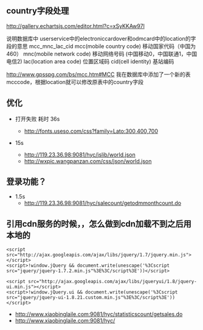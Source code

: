 
## country字段处理
  http://gallery.echartsjs.com/editor.html?c=xSyKKAw97l

  说明数据库中 userservice中的electroniccardover和odmcard中的location的字段的意思  mcc_mnc_lac_cid
  mcc(mobile country code)  移动国家代码（中国为460）
  mnc(mobile network code) 移动网络号码 (中国移动0，中国联通1，中国电信2)
  lac(location area code) 位置区域码
  cid(cell identity) 基站编码

  http://www.gpsspg.com/bs/mcc.htm#MCC
  我在数据库中添加了一个新的表mcccode，根据location就可以修改原表中的country字段


## 优化
- 打开失败 耗时 36s
  - http://fonts.useso.com/css?family=Lato:300,400,700

- 15s
  - http://119.23.36.98:9081/hyc/jslib/world.json
  - http://wxpic.wangpanzan.com/css/json/world.json

## 登录功能？
- 1.5s
  - http://119.23.36.98:9081/hyc/salecount/getodmmonthcount.do


## 引用cdn服务的时候，，怎么做到cdn加载不到之后用本地的
  ```
  <script src="http://ajax.googleapis.com/ajax/libs/jquery/1.7/jquery.min.js"></script>
  <script>!window.jQuery && document.write(unescape('%3Cscript src="jquery/jquery-1.7.2.min.js"%3E%3C/script%3E'))</script>

  <script src="http://ajax.googleapis.com/ajax/libs/jqueryui/1.8/jquery-ui.min.js"></script>
  <script>!window.jQuery.ui && document.write(unescape('%3Cscript src="jquery/jquery-ui-1.8.21.custom.min.js"%3E%3C/script%3E'))</script>
  ```


- http://www.xiaobinglaile.com:9081/hyc/statisticscount/getsales.do
- http://www.xiaobinglaile.com:9081/hyc/
